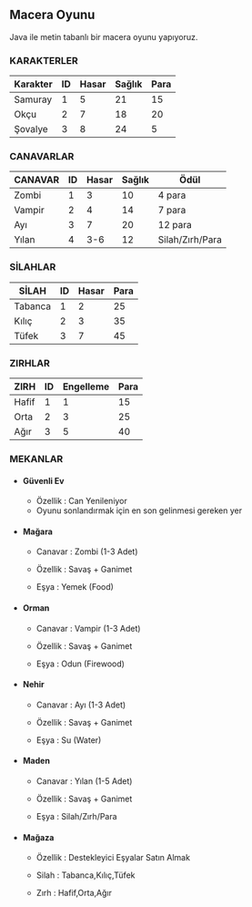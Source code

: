## Macera Oyunu
Java ile metin tabanlı bir macera oyunu yapıyoruz.

### KARAKTERLER
|Karakter  |   ID |  Hasar | Sağlık  | Para  |
|---|---|---|---|---|
| Samuray  |  1 | 5  |  21 | 15  |
|   Okçu |2   |  7 | 18  | 20  |
|  Şovalye |   3|  8 | 24  |  5 |

### CANAVARLAR
|CANAVAR |   ID |  Hasar | Sağlık  | Ödül  |
|---|---|---|---|---|
| Zombi  |  1 | 3 |  10 | 4  para|
|  Vampir|2   |  4 | 14  | 7 para |
|  Ayı|   3|  7 | 20  |  12 para|
|Yılan|4|3-6|12|Silah/Zırh/Para|

### SİLAHLAR
|SİLAH|   ID |  Hasar |  Para  |
|---|---|---|---|
| Tabanca  |  1 | 2 |  25  |
|  Kılıç|2 |  3 |  35 |
|  Tüfek|   3|  7 |  45 |

### ZIRHLAR
|ZIRH|   ID |  Engelleme |  Para  |
|---|---|---|---|
| Hafif  |  1 | 1 |  15  |
|  Orta|2 |  3 |  25 |
|  Ağır|   3|  5 |  40 |
		
### MEKANLAR
* #### Güvenli Ev
     * Özellik : Can Yenileniyor
     * Oyunu sonlandırmak için en son gelinmesi gereken yer
* #### Mağara
    * Canavar : Zombi (1-3 Adet)
    
    * Özellik : Savaş + Ganimet
    
    * Eşya : Yemek (Food)

* #### Orman
    * Canavar : Vampir (1-3 Adet)
    
    * Özellik : Savaş + Ganimet

    * Eşya : Odun (Firewood)

* #### Nehir
    * Canavar : Ayı (1-3 Adet)

    * Özellik : Savaş + Ganimet

    * Eşya : Su (Water)

* #### Maden
    * Canavar : Yılan (1-5 Adet)

    * Özellik : Savaş + Ganimet

    * Eşya : Silah/Zırh/Para

* #### Mağaza
    * Özellik : Destekleyici Eşyalar Satın Almak

    * Silah : Tabanca,Kılıç,Tüfek

    * Zırh : Hafif,Orta,Ağır

